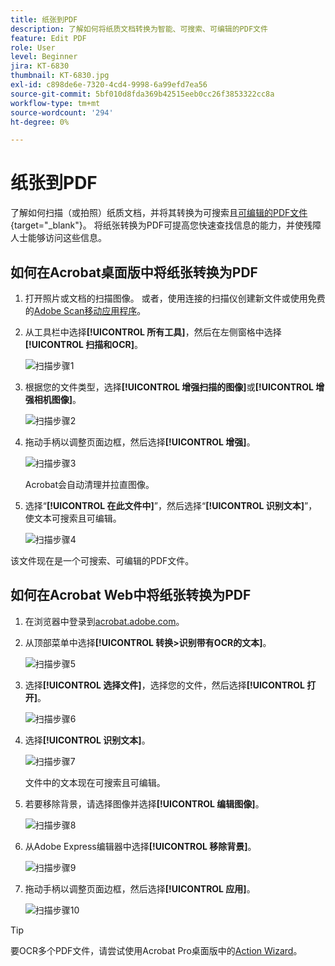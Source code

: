 ```yaml
---
title: 纸张到PDF
description: 了解如何将纸质文档转换为智能、可搜索、可编辑的PDF文件
feature: Edit PDF
role: User
level: Beginner
jira: KT-6830
thumbnail: KT-6830.jpg
exl-id: c898de6e-7320-4cd4-9998-6a99efd7ea56
source-git-commit: 5bf010d8fda369b42515eeb0cc26f3853322cc8a
workflow-type: tm+mt
source-wordcount: '294'
ht-degree: 0%

---
```


# 纸张到PDF

了解如何扫描（或拍照）纸质文档，并将其转换为可搜索且[可编辑的PDF文件](https://www.adobe.com/acrobat/online/pdf-editor.html){target="_blank"}。 将纸张转换为PDF可提高您快速查找信息的能力，并使残障人士能够访问这些信息。

## 如何在Acrobat桌面版中将纸张转换为PDF

1. 打开照片或文档的扫描图像。 或者，使用连接的扫描仪创建新文件或使用免费的[Adobe Scan移动应用程序](https://adobescan.app.link/GpBqG8Bkoeb)。

1. 从工具栏中选择&#x200B;**[!UICONTROL 所有工具]**，然后在左侧窗格中选择&#x200B;**[!UICONTROL 扫描和OCR]**。

   ![扫描步骤1](../assets/Scan_1.png)

1. 根据您的文件类型，选择&#x200B;**[!UICONTROL 增强扫描的图像]**&#x200B;或&#x200B;**[!UICONTROL 增强相机图像]**。

   ![扫描步骤2](../assets/Scan_2.png)

1. 拖动手柄以调整页面边框，然后选择&#x200B;**[!UICONTROL 增强]**。

   ![扫描步骤3](../assets/Scan_3.png)

   Acrobat会自动清理并拉直图像。

1. 选择“**[!UICONTROL 在此文件中]**”，然后选择“**[!UICONTROL 识别文本]**”，使文本可搜索且可编辑。

   ![扫描步骤4](../assets/Scan_4.png)

该文件现在是一个可搜索、可编辑的PDF文件。

## 如何在Acrobat Web中将纸张转换为PDF

1. 在浏览器中登录到[acrobat.adobe.com](https://acrobat.adobe.com/cn)。

1. 从顶部菜单中选择&#x200B;**[!UICONTROL 转换>识别带有OCR的文本]**。

   ![扫描步骤5](../assets/Scan_5.png)

1. 选择&#x200B;**[!UICONTROL 选择文件]**，选择您的文件，然后选择&#x200B;**[!UICONTROL 打开]**。

   ![扫描步骤6](../assets/Scan_6.png)

1. 选择&#x200B;**[!UICONTROL 识别文本]**。

   ![扫描步骤7](../assets/Scan_7.png)

   文件中的文本现在可搜索且可编辑。

1. 若要移除背景，请选择图像并选择&#x200B;**[!UICONTROL 编辑图像]**。

   ![扫描步骤8](../assets/Scan_8.png)

1. 从Adobe Express编辑器中选择&#x200B;**[!UICONTROL 移除背景]**。

   ![扫描步骤9](../assets/Scan_9.png)

1. 拖动手柄以调整页面边框，然后选择&#x200B;**[!UICONTROL 应用]**。

   ![扫描步骤10](../assets/Scan_10.png)


>[!TIP]
>
>要OCR多个PDF文件，请尝试使用Acrobat Pro桌面版中的[Action Wizard](../advanced-tasks/action.md)。